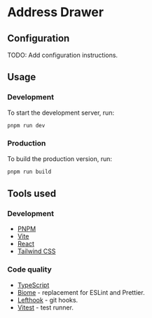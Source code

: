 # Address Drawer

## Configuration

TODO: Add configuration instructions.

## Usage

### Development

To start the development server, run:

```bash
pnpm run dev
```

### Production

To build the production version, run:

```bash
pnpm run build
```

## Tools used

### Development
- [PNPM](https://pnpm.io/)
- [Vite](https://vitejs.dev/)
- [React](https://reactjs.org/)
- [Tailwind CSS](https://tailwindcss.com/)

### Code quality
- [TypeScript](https://www.typescriptlang.org/)
- [Biome](https://biome.sh/) - replacement for ESLint and Prettier.
- [Lefthook](https://github.com/evilmartians/lefthook/tree/master) - git hooks.
- [Vitest](https://vitest.dev) - test runner.
